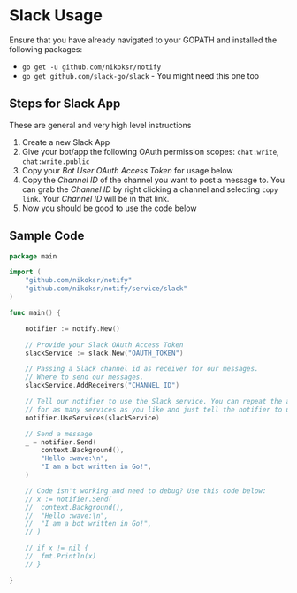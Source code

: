 # Slack Usage

Ensure that you have already navigated to your GOPATH and installed the following packages:

* `go get -u github.com/nikoksr/notify`
* `go get github.com/slack-go/slack` - You might need this one too

## Steps for Slack App

These are general and very high level instructions

1. Create a new Slack App
2. Give your bot/app the following OAuth permission scopes: `chat:write`, `chat:write.public`
3. Copy your *Bot User OAuth Access Token* for usage below
4. Copy the *Channel ID* of the channel you want to post a message to. You can grab the *Channel ID* by right clicking a channel and selecting `copy link`. Your *Channel ID* will be in that link.
5. Now you should be good to use the code below

## Sample Code

```go
package main

import (
    "github.com/nikoksr/notify"
    "github.com/nikoksr/notify/service/slack"
)

func main() {

    notifier := notify.New()

    // Provide your Slack OAuth Access Token
    slackService := slack.New("OAUTH_TOKEN")

    // Passing a Slack channel id as receiver for our messages.
    // Where to send our messages.
    slackService.AddReceivers("CHANNEL_ID")

    // Tell our notifier to use the Slack service. You can repeat the above process
    // for as many services as you like and just tell the notifier to use them.
    notifier.UseServices(slackService)

    // Send a message
    _ = notifier.Send(
        context.Background(),
        "Hello :wave:\n",
        "I am a bot written in Go!",
    )

    // Code isn't working and need to debug? Use this code below:
    // x := notifier.Send(
    //  context.Background(),
    //  "Hello :wave:\n",
    //  "I am a bot written in Go!",
    // )

    // if x != nil {
    //  fmt.Println(x)
    // }

}
```
